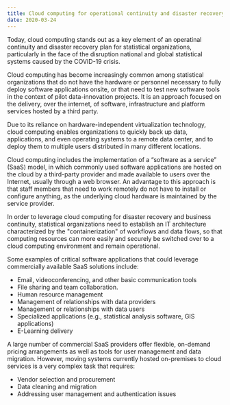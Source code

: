 ```yaml
---
title: Cloud computing for operational continuity and disaster recovery
date: 2020-03-24
---
```


Today, cloud computing stands out as a key element of an operatinal continuity
and disaster recovery plan for statistical organizations, particularly in the
face of the disruption national and global statistical systems caused by the
COVID-19 crisis.

Cloud computing has become increasingly common among statistical organizations
that do not have the hardware or personnel necessary to fully deploy software
applications onsite, or that need to test new software tools in the context of
pilot data-innovation projects. It is an approach focused on the delivery, over
the internet, of software, infrastructure and platform services hosted by a
third party.

Due to its reliance on hardware-independent virtualization technology, cloud
computing enables organizations to quickly back up data, applications, and even
operating systems to a remote data center, and to deploy them to multiple users
distributed in many different locations.

Cloud computing includes the implementation of a “software as a service” (SaaS)
model, in which commonly used software applications are hosted on the cloud by a
third-party provider and made available to users over the Internet, usually
through a web browser. An advantage to this approach is that staff members that
need to work remotely do not have to install or configure anything, as the
underlying cloud hardware is maintained by the service provider.

In order to leverage cloud computing for disaster recovery and business
continuity, statistical organizations need to establish an IT architecture
characterized by the "containerization" of workflows and data flows, so that
computing resources can more easily and securely be switched over to a cloud
computing environment and remain operational.

Some examples of critical software applications that could leverage commercially
available SaaS solutions include:

- Email, videoconferencing, and other basic communication tools
- File sharing and team collaboration.
- Human resource management
- Management of relationships with data providers
- Management or relationships with data users
- Specialized applications (e.g., statistical analysis software, GIS
  applications)
- E-Learning delivery

A large number of commercial SaaS providers offer flexible, on-demand pricing
arrangements as well as tools for user management and data migration. However,
moving systems currently hosted on-premises to cloud services is a very complex
task that requires:

- Vendor selection and procurement
- Data cleaning and migration
- Addressing user management and authentication issues
